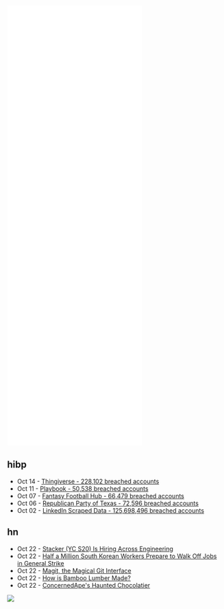 ![Metrics](https://raw.githubusercontent.com/phixion/phixion/master/metrics.svg)

## hibp

<!--
for https://github.com/phixion/phixion/blob/main/.github/workflows/feeds.yml
-->
<!--START_SECTION:haveibeenpwnd-->
- Oct 14 - [Thingiverse - 228,102 breached accounts](https://haveibeenpwned.com/PwnedWebsites#Thingiverse)
- Oct 11 - [Playbook - 50,538 breached accounts](https://haveibeenpwned.com/PwnedWebsites#Playbook)
- Oct 07 - [Fantasy Football Hub - 66,479 breached accounts](https://haveibeenpwned.com/PwnedWebsites#FantasyFootballHub)
- Oct 06 - [Republican Party of Texas - 72,596 breached accounts](https://haveibeenpwned.com/PwnedWebsites#RepublicanPartyOfTexas)
- Oct 02 - [LinkedIn Scraped Data - 125,698,496 breached accounts](https://haveibeenpwned.com/PwnedWebsites#LinkedInScrape)
<!--END_SECTION:haveibeenpwnd-->

## hn

<!--
for https://github.com/phixion/phixion/blob/main/.github/workflows/feeds.yml
-->
<!--START_SECTION:hn-->
- Oct 22 - [Stacker (YC S20) Is Hiring Across Engineering](https://www.stackerhq.com/careers#job-listing)
- Oct 22 - [Half a Million South Korean Workers Prepare to Walk Off Jobs in General Strike](https://truthout.org/articles/half-a-million-south-korean-workers-prepare-to-walk-off-jobs-in-general-strike/)
- Oct 22 - [Magit, the Magical Git Interface](https://emacsair.me/2017/09/01/the-magical-git-interface/)
- Oct 22 - [How is Bamboo Lumber Made?](https://www.bambooimport.com/en/how-is-bamboo-lumber-made)
- Oct 22 - [ConcernedApe's Haunted Chocolatier](https://www.hauntedchocolatier.net/)
<!--END_SECTION:hn-->

<!--
for https://yhype.me
-->
![](https://hit.yhype.me/github/profile?user_id=13013670)
